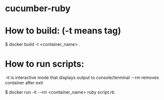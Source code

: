 # cucumber-ruby

# How to build: (-t means tag)

$ docker build -t <container_name> .

# How to run scripts:

-it is interactive mode that displays output to console/terminal
--rm removes container after exit

$ docker run -it --rm <container_name> ruby script.rb
